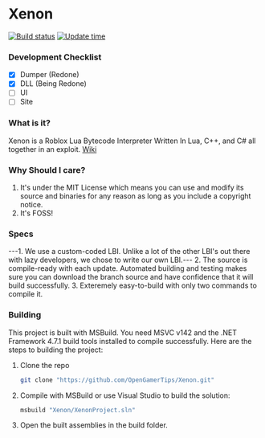 # Xenon
[![Build status](https://ci.appveyor.com/api/projects/status/w41ccdgt3f2wct84?svg=true)](https://ci.appveyor.com/project/OpenGamerTips/Xenon)
[![Update time](https://badges.pufler.dev/updated/OpenGamerTips/Xenon)](https://github.com/OpenGamerTips/Xenon)

### Development Checklist
- [X] Dumper (Redone)
- [X] DLL (Being Redone)
- [ ] UI
- [ ] Site

### What is it?
Xenon is a Roblox Lua Bytecode Interpreter Written In Lua, C++, and C# all together in an exploit.
[Wiki](https://github.com/OpenGamerTips/Xenon/wiki)

### Why Should I care?
1. It's under the MIT License which means you can use and modify its source and binaries for any reason as long as you include a copyright notice.
2. It's FOSS!

### Specs
---1. We use a custom-coded LBI. Unlike a lot of the other LBI's out there with lazy developers, we chose to write our own LBI.---
2. The source is compile-ready with each update. Automated building and testing makes sure you can download the branch source and have confidence that it will build successfully.
3. Exteremely easy-to-build with only two commands to compile it.

### Building
This project is built with MSBuild. You need MSVC v142 and the .NET Framework 4.7.1 build tools installed to compile successfully.
Here are the steps to building the project:
1. Clone the repo
    ```bash
    git clone "https://github.com/OpenGamerTips/Xenon.git"
    ```
2. Compile with MSBuild or use Visual Studio to build the solution:
    ```bash
    msbuild "Xenon/XenonProject.sln"
    ```
3. Open the built assemblies in the build folder.
